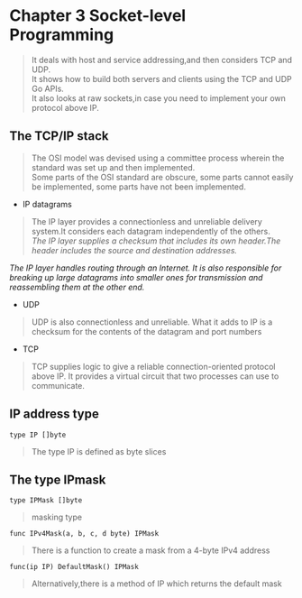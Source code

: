 # Chapter 3 Socket-level Programming
> It deals with host and service addressing,and then considers TCP and UDP.<br>
It shows how to build both servers and clients using the TCP and UDP Go APIs.<br>
It also looks at raw sockets,in case you need to implement your own protocol above IP.

## The TCP/IP stack
>The OSI model was devised using a committee process wherein the standard was set up and then implemented.<br>
Some parts of the OSI standard are obscure, some parts cannot easily be implemented, some parts have not been implemented.

- IP datagrams
>The IP layer provides a connectionless and unreliable delivery system.It considers each datagram independently of the others.<br>
*The IP layer supplies a checksum that includes its own header.The header includes the source and destination addresses.*

*The IP layer handles routing through an Internet. It is also responsible for breaking up large datagrams into smaller ones for transmission and reassembling them at the other end.*

- UDP
>UDP is also connectionless and unreliable. What it adds to IP is a checksum for the contents of the datagram and port numbers

- TCP
>TCP supplies logic to give a reliable connection-oriented protocol above IP. It provides a virtual circuit that two processes can use to communicate.

## IP address type
    type IP []byte
>The type IP is defined as byte slices

## The type IPmask
    type IPMask []byte
> masking type
    
    func IPv4Mask(a, b, c, d byte) IPMask
> There is a function to create a mask from a 4-byte IPv4 address

    func(ip IP) DefaultMask() IPMask
> Alternatively,there is a method of IP which returns the default mask